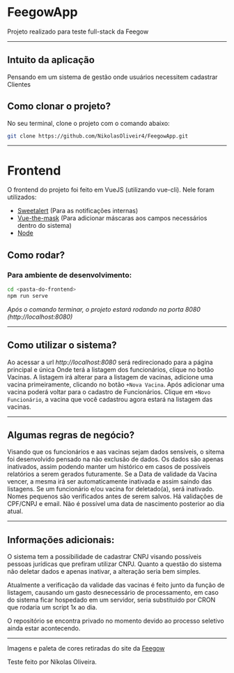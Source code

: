 # FeegowApp

Projeto realizado para teste full-stack da Feegow

---

## Intuito da aplicação

Pensando em um sistema de gestão onde usuários necessitem cadastrar Clientes  

## Como clonar o projeto?

No seu terminal, clone o projeto com o comando abaixo:

```bash
git clone https://github.com/NikolasOliveir4/FeegowApp.git
```
---

# Frontend

O frontend do projeto foi feito em VueJS (utilizando vue-cli).
Nele foram utilizados:

- [Sweetalert](https://sweetalert2.github.io/) (Para as notificações internas)
- [Vue-the-mask](https://www.npmjs.com/package/vue-the-mask) (Para adicionar máscaras aos campos necessários dentro do sistema)
- [Node](https://nodejs.org/en/download/)

## Como rodar?

### Para ambiente de desenvolvimento:

```bash
cd <pasta-do-frontend>
npm run serve
```

_Após o comando terminar, o projeto estará rodando na porta 8080 (http://localhost:8080)_

---
## Como utilizar o sistema?

Ao acessar a url  _http://localhost:8080_ será redirecionado para a página principal e única
Onde terá a listagem dos funcionários, clique no botão Vacinas. 
A listagem irá alterar para a listagem de vacinas, adicione uma vacina primeiramente, clicando no botão `+Nova Vacina`.
Após adicionar uma vacina poderá voltar para o cadastro de Funcionários. 
Clique em `+Novo Funcionário`, a vacina que você cadastrou agora estará na listagem das vacinas.


---
## Algumas regras de negócio?

Visando que os funcionários e aas vacinas sejam dados sensíveis, o sitema foi desenvolvido pensado na não exclusão de dados.
Os dados são apenas inativados, assim podendo manter um histórico em casos de possíveis relatórios a serem gerados futuramente.
Se a Data de validade da Vacina vencer, a mesma irá ser automaticamente inativada e assim saindo das listagens.
Se um funcionário e/ou vacina for deletado(a), será inativado.
Nomes pequenos são verificados antes de serem salvos.
Há validações de CPF/CNPJ e email.
Não é possível uma data de nascimento posterior ao dia atual.


---
## Informações adicionais:

O sistema tem a possibilidade de cadastrar CNPJ visando possíveis pessoas jurídicas que prefiram utilizar CNPJ.
Quanto a questão do sistema não deletar dados e apenas inativar, a alteração seria bem simples.

Atualmente a verificação da validade das vacinas é feito junto da função de listagem, causando um gasto desnecessário de processamento, em caso do sistema ficar hospedado em um servidor, seria substituido por CRON que rodaria um script 1x ao dia.

O repositório se encontra privado no momento devido ao processo seletivo ainda estar acontecendo.

---

Imagens e paleta de cores retiradas do site da [Feegow](https://feegowclinic.com.br/)

Teste feito por Níkolas Oliveira.
